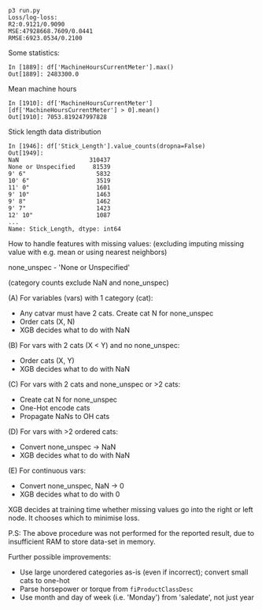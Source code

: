 ```
p3 run.py
Loss/log-loss:
R2:0.9121/0.9090
MSE:47928668.7609/0.0441
RMSE:6923.0534/0.2100
```

Some statistics:
```
In [1889]: df['MachineHoursCurrentMeter'].max()
Out[1889]: 2483300.0
```
Mean machine hours
```
In [1910]: df['MachineHoursCurrentMeter'][df['MachineHoursCurrentMeter'] > 0].mean()
Out[1910]: 7053.819247997828
```
Stick length data distribution
```
In [1946]: df['Stick_Length'].value_counts(dropna=False)
Out[1949]:
NaN                    310437
None or Unspecified     81539
9' 6"                    5832
10' 6"                   3519
11' 0"                   1601
9' 10"                   1463
9' 8"                    1462
9' 7"                    1423
12' 10"                  1087
...
Name: Stick_Length, dtype: int64
```

How to handle features with missing values:
(excluding imputing missing value with e.g. mean or using nearest neighbors)

none_unspec - 'None or Unspecified'

(category counts exclude NaN and none_unspec)

(A) For variables (vars) with 1 category (cat):
- Any catvar must have 2 cats. Create cat N for none_unspec
- Order cats (X, N)
- XGB decides what to do with NaN

(B) For vars with 2 cats (X < Y) and no none_unspec:
- Order cats (X, Y)
- XGB decides what to do with NaN

(C) For vars with 2 cats and none_unspec or >2 cats:
- Create cat N for none_unspec
- One-Hot encode cats
- Propagate NaNs to OH cats

(D) For vars with >2 ordered cats:
- Convert none_unspec -> NaN
- XGB decides what to do with NaN

(E) For continuous vars:
- Convert none_unspec, NaN -> 0
- XGB decides what to do with 0


XGB decides at training time whether missing values go into the right or left node.
It chooses which to minimise loss.

P.S:
The above procedure was not performed for the reported result, due to insufficient RAM
to store data-set in memory.

Further possible improvements:
- Use large unordered categories as-is (even if incorrect); convert small cats to one-hot
- Parse horsepower or torque from `fiProductClassDesc`
- Use month and day of week (i.e. 'Monday') from 'saledate', not just year

